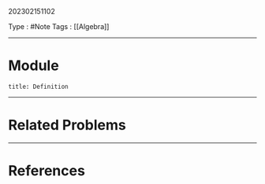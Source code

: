 202302151102

Type : #Note
Tags : [[Algebra]]

---
# Module
```ad-note
title: Definition
```

---
# Related Problems

---
# References
